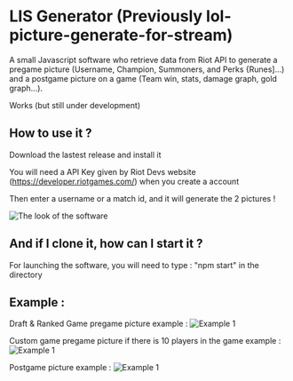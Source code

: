 # LIS Generator (Previously lol-picture-generate-for-stream)
A small Javascript software who retrieve data from Riot API to generate a pregame picture (Username, Champion, Summoners, and Perks {Runes]...) and a postgame picture on a game (Team win, stats, damage graph, gold graph...).

Works (but still under development)

How to use it ?
---
Download the lastest release and install it

You will need a API Key given by Riot Devs website (https://developer.riotgames.com/) when you create a account

Then enter a username or a match id, and it will generate the 2 pictures !

![The look of the software](https://github.com/Kla35/lol-picture-generate-for-stream/blob/master/software_example.png)

And if I clone it, how can I start it ?
---
For launching the software, you will need to type : "npm start" in the directory

Example :
---
Draft & Ranked Game pregame picture example :
![Example 1](https://github.com/Kla35/lol-runes-overlay/blob/master/example/picture_example.png)

Custom game pregame picture if there is 10 players in the game example :
![Example 1](https://github.com/Kla35/lol-runes-overlay/blob/master/example/picture_example2.png)

Postgame picture example :
![Example 1](https://github.com/Kla35/lol-runes-overlay/blob/master/example/picture_postgame_example.png)
